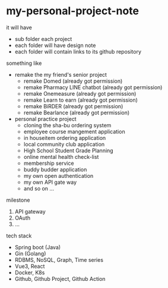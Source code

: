 # my-personal-project-note
it will have 
- sub folder each project
- each folder will have design note
- each folder will contain links to its github repository

something like
- remake the my friend's senior project
  - remake Domed (already got permission)
  - remake Pharmacy LINE chatbot (already got permission)
  - remake Onemeasure (already got permission)
  - remake Learn to earn (already got permission)
  - remake BiRDER (already got permission)
  - remake Bearlance (already got permission)
- personal practice project
  - cloning the sha-bu ordering system
  - employee course mangement application
  - in houseitem ordering application
  - local community club application
  - High School Student Grade Planning 
  - online mental health check-list
  - membership service 
  - buddy budder application 
  - my own open authentication
  - my own API gate way
  - and so on ...

milestone
1. API gateway
2. OAuth
3. ...

tech stack
- Spring boot (Java)
- Gin (Golang)
- RDBMS, NoSQL, Graph, Time series
- Vue3, React
- Docker, K8s
- Github, Github Project, Github Action
